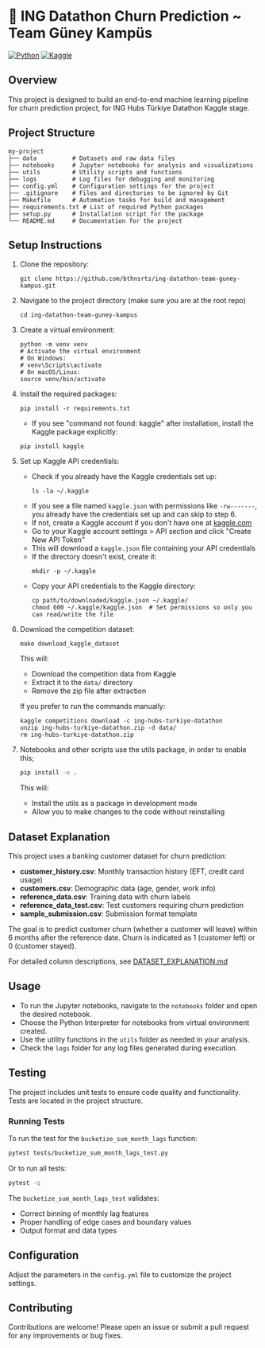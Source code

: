 # 🎯 ING Datathon Churn Prediction ~ Team Güney Kampüs

[![Python](https://img.shields.io/badge/Python-3.10+-blue.svg)](https://www.python.org/)
[![Kaggle](https://img.shields.io/badge/Dataset-Kaggle-orange.svg)](https://www.kaggle.com/competitions/acquire-valued-shoppers-challenge/data)

## Overview
This project is designed to build an end-to-end machine learning pipeline for churn prediction project, for ING Hubs Türkiye Datathon Kaggle stage.

## Project Structure
```
my-project
├── data          # Datasets and raw data files
├── notebooks     # Jupyter notebooks for analysis and visualizations
├── utils         # Utility scripts and functions
├── logs          # Log files for debugging and monitoring
├── config.yml    # Configuration settings for the project
├── .gitignore    # Files and directories to be ignored by Git
├── Makefile      # Automation tasks for build and management
├── requirements.txt # List of required Python packages
├── setup.py      # Installation script for the package
└── README.md     # Documentation for the project
```

## Setup Instructions
1. Clone the repository:
   ```
   git clone https://github.com/bthnsrts/ing-datathon-team-guney-kampus.git
   ```
2. Navigate to the project directory (make sure you are at the root repo)
   ```
   cd ing-datathon-team-guney-kampus
   ```
3. Create a virtual environment:
   ```
   python -m venv venv
   # Activate the virtual environment
   # On Windows:
   # venv\Scripts\activate
   # On macOS/Linux:
   source venv/bin/activate
   ```
4. Install the required packages:
   ```
   pip install -r requirements.txt
   ```
   - If you see "command not found: kaggle" after installation, install the Kaggle package explicitly:
   ```
   pip install kaggle
   ```

5. Set up Kaggle API credentials:
   - Check if you already have the Kaggle credentials set up:
     ```
     ls -la ~/.kaggle
     ```
   - If you see a file named `kaggle.json` with permissions like `-rw-------`, you already have the credentials set up and can skip to step 6.
   - If not, create a Kaggle account if you don't have one at [kaggle.com](https://www.kaggle.com/)
   - Go to your Kaggle account settings > API section and click "Create New API Token"
   - This will download a `kaggle.json` file containing your API credentials
   - If the directory doesn't exist, create it:
     ```
     mkdir -p ~/.kaggle
     ```
   - Copy your API credentials to the Kaggle directory:
     ```
     cp path/to/downloaded/kaggle.json ~/.kaggle/
     chmod 600 ~/.kaggle/kaggle.json  # Set permissions so only you can read/write the file
     ```

6. Download the competition dataset:
   ```
   make download_kaggle_dataset
   ```
   
   This will:
   - Download the competition data from Kaggle
   - Extract it to the `data/` directory
   - Remove the zip file after extraction
   
   If you prefer to run the commands manually:
   ```
   kaggle competitions download -c ing-hubs-turkiye-datathon
   unzip ing-hubs-turkiye-datathon.zip -d data/
   rm ing-hubs-turkiye-datathon.zip
   ```

7. Notebooks and other scripts use the utils package, in order to enable this;
   ```bash
   pip install -e .
   ```
   This will:
   - Install the utils as a package in development mode
   - Allow you to make changes to the code without reinstalling

## Dataset Explanation

This project uses a banking customer dataset for churn prediction:

- **customer_history.csv**: Monthly transaction history (EFT, credit card usage)
- **customers.csv**: Demographic data (age, gender, work info)
- **reference_data.csv**: Training data with churn labels
- **reference_data_test.csv**: Test customers requiring churn prediction
- **sample_submission.csv**: Submission format template

The goal is to predict customer churn (whether a customer will leave) within 6 months after the reference date. Churn is indicated as 1 (customer left) or 0 (customer stayed).

For detailed column descriptions, see [DATASET_EXPLANATION.md](./DATASET_EXPLANATION.md)

## Usage
- To run the Jupyter notebooks, navigate to the `notebooks` folder and open the desired notebook.
- Choose the Python Interpreter for notebooks from virtual environment created.
- Use the utility functions in the `utils` folder as needed in your analysis.
- Check the `logs` folder for any log files generated during execution.

## Testing

The project includes unit tests to ensure code quality and functionality. Tests are located in the project structure.

### Running Tests

To run the test for the `bucketize_sum_month_lags` function:

```bash
pytest tests/bucketize_sum_month_lags_test.py 
```

Or to run all tests:

```bash
pytest -q
```

The `bucketize_sum_month_lags_test` validates:
- Correct binning of monthly lag features
- Proper handling of edge cases and boundary values
- Output format and data types

## Configuration
Adjust the parameters in the `config.yml` file to customize the project settings.

## Contributing
Contributions are welcome! Please open an issue or submit a pull request for any improvements or bug fixes.
